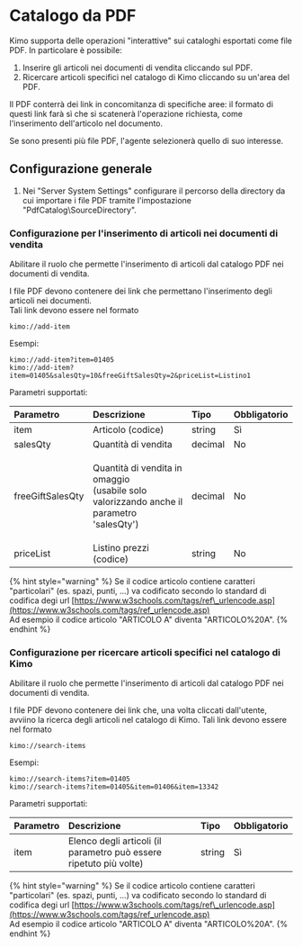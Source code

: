 # Catalogo da PDF

Kimo supporta delle operazioni "interattive" sui cataloghi esportati come file PDF. In particolare è possibile:

1. Inserire gli articoli nei documenti di vendita cliccando sul PDF.
2. Ricercare articoli specifici nel catalogo di Kimo cliccando su un'area del PDF. 

Il PDF conterrà dei link in concomitanza di specifiche aree: il formato di questi link farà sì che si scatenerà l'operazione richiesta, come l'inserimento dell'articolo nel documento.

Se sono presenti più file PDF, l'agente selezionerà quello di suo interesse.

## Configurazione generale

1. Nei "Server System Settings" configurare il percorso della directory da cui importare i file PDF tramite l'impostazione "PdfCatalog\SourceDirectory". 

### Configurazione per l'inserimento di articoli nei documenti di vendita

Abilitare il ruolo che permette l'inserimento di articoli dal catalogo PDF nei documenti di vendita.

I file PDF devono contenere dei link che permettano l'inserimento degli articoli nei documenti.  
Tali link devono essere nel formato

```http
kimo://add-item
```

Esempi:

```http
kimo://add-item?item=01405
kimo://add-item?item=01405&salesQty=10&freeGiftSalesQty=2&priceList=Listino1
```

Parametri supportati:

<table>
  <thead>
    <tr>
      <th style="text-align:left">Parametro</th>
      <th style="text-align:left">Descrizione</th>
      <th style="text-align:left">Tipo</th>
      <th style="text-align:left">Obbligatorio</th>
    </tr>
  </thead>
  <tbody>
    <tr>
      <td style="text-align:left">item</td>
      <td style="text-align:left">Articolo (codice)</td>
      <td style="text-align:left">string</td>
      <td style="text-align:left">S&#xEC;</td>
    </tr>
    <tr>
      <td style="text-align:left">salesQty</td>
      <td style="text-align:left">Quantit&#xE0; di vendita</td>
      <td style="text-align:left">decimal</td>
      <td style="text-align:left">No</td>
    </tr>
    <tr>
      <td style="text-align:left">freeGiftSalesQty</td>
      <td style="text-align:left">
        <p>Quantit&#xE0; di vendita in omaggio
          <br />(usabile solo valorizzando anche il parametro &apos;salesQty&apos;)</p>
        <p></p>
      </td>
      <td style="text-align:left">decimal</td>
      <td style="text-align:left">No</td>
    </tr>
    <tr>
      <td style="text-align:left">priceList</td>
      <td style="text-align:left">Listino prezzi (codice)</td>
      <td style="text-align:left">string</td>
      <td style="text-align:left">No</td>
    </tr>
  </tbody>
</table>

{% hint style="warning" %}
Se il codice articolo contiene caratteri "particolari" \(es. spazi, punti, ...\) va codificato secondo lo standard di codifica degi url [https://www.w3schools.com/tags/ref\_urlencode.asp](https://www.w3schools.com/tags/ref_urlencode.asp)  
Ad esempio il codice articolo "ARTICOLO A" diventa "ARTICOLO%20A".
{% endhint %}



### Configurazione per ricercare articoli specifici nel catalogo di Kimo

Abilitare il ruolo che permette l'inserimento di articoli dal catalogo PDF nei documenti di vendita.

I file PDF devono contenere dei link che, una volta cliccati dall'utente, avviino la ricerca degli articoli nel catalogo di Kimo. Tali link devono essere nel formato

```http
kimo://search-items
```

Esempi:

```http
kimo://search-items?item=01405
kimo://search-items?item=01405&item=01406&item=13342
```

Parametri supportati:

| Parametro | Descrizione | Tipo | Obbligatorio |
| :--- | :--- | :--- | :--- |
| item | Elenco degli articoli  \(il parametro può essere ripetuto più volte\) | string | Sì |

{% hint style="warning" %}
Se il codice articolo contiene caratteri "particolari" \(es. spazi, punti, ...\) va codificato secondo lo standard di codifica degi url [https://www.w3schools.com/tags/ref\_urlencode.asp](https://www.w3schools.com/tags/ref_urlencode.asp)  
Ad esempio il codice articolo "ARTICOLO A" diventa "ARTICOLO%20A".
{% endhint %}

